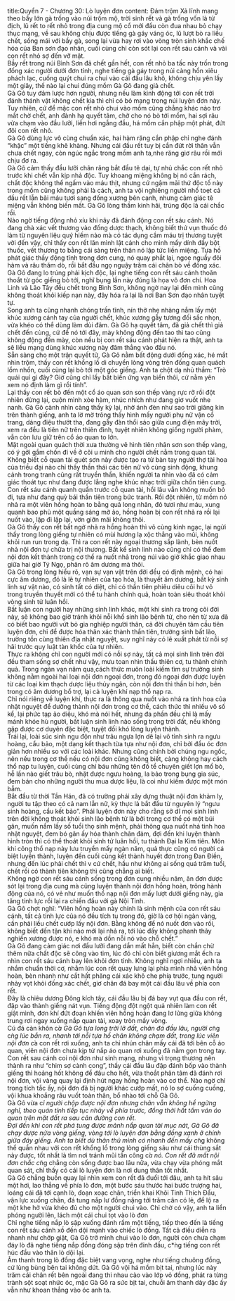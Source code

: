 title:Quyển 7 - Chương 30: Lò luyện đơn
content:
Đám trộm Xả lĩnh mang theo bầy lớn gà trống vào núi trộm mộ, trời sinh rết và gà trống vốn là tử địch, lũ rết to rết nhỏ trong địa cung mộ cổ mới đầu còn đua nhau bỏ chạy thục mạng, về sau không chịu được tiếng gà gáy váng óc, lũ lượt bò ra liều chết, sống mái với bầy gà, song lại vừa hay rơi vào vòng tròn sinh khắc chế hóa của Ban sơn đạo nhân, cuối cùng chỉ còn sót lại con rết sáu cánh và vài con rết nhỏ sợ đến vỡ mật.<br>Bầy rết trong núi Bình Sơn đã chết gần hết, con rết nhỏ ba tấc này trốn trong đống xác người dưới đơn tỉnh, nghe tiếng gà gáy trong núi càng hồn xiêu phách lạc, cuống quýt chui ra chui vào cái đầu lâu khô, không chịu yên lấy một giây, thế nào lại chui đúng mồm Gà Gô đang giả chết.<br>Gà Gô tuy đảm lược hơn người, nhưng nếu làm kinh động tới con rết trời đánh thánh vật không chết kia thì chỉ có bỏ mạng trong núi luyện đơn này. Tuy nhiên, cứ để mặc con rết nhỏ chui vào mồm cũng chẳng khác nào trơ mắt chờ chết, anh đành hạ quyết tâm, chờ cho nó bò tới mồm, hai sợi râu vừa chạm vào đầu lưỡi, liền hơi ngẫng đầu, há mồm cắn phập một phát, đứt đôi con rết nhỏ.<br>Gà Gô dùng lực vô cùng chuẩn xác, hai hàm răng cắn phập chỉ nghe đánh “khậc” một tiếng khẽ khàng. Nhưng cái đầu rết tuy bị cắn đứt rời thân vẫn chưa chết ngay, còn ngúc ngắc trong mồm anh ta,nhe răng giơ râu rồi mới chịu đơ ra.<br>Gà Gô cảm thấy đầu lưỡi chân răng bắt đầu tê dại, tự nhủ chắc con rết nhỏ trước khi chết vẫn kịp nhả độc. Tuy khoang miệng không bị nó cắn rách, chất độc không thể ngấm vào máu thịt, nhưng cứ ngậm mãi thứ độc tố này trong mồm cũng không phải là cách, anh ta vội nghiêng người nhổ toẹt cả đầu rết lẫn bãi máu tươi sang đống xương bên cạnh, nhưng cảm giác tê miệng vẫn không biến mất. Gà Gô lòng thầm kinh hãi, trúng độc là cái chắc rồi.<br>Nào ngờ tiếng động nhỏ xíu khi nãy đã đánh động con rết sáu cánh. Nó đang chà xác vết thương vào đống dược thạch, không biết thứ vụn thuốc đó làm từ nguyên liệu quý hiếm nào mà có tác dụng cầm máu trị thương tuyệt vời đến vậy, chỉ thấy con rết lăn mình lật cánh cho mình mẩy dính đầy bột thuốc, vết thương to bằng cái sàng trên thân nó lập tức liền miệng. Tựa hồ phát giác thấy động tĩnh trong đơn cung, nó quay phắt lại, ngoe nguẩy đôi hàm và râu thăm dò, rồi bắt đầu ngọ nguậy trăm cái chân bò về đống xác.<br>Gà Gô đang lo trúng phải kịch độc, lại nghe tiếng con rết sáu cánh thoăn thoắt từ góc giếng bò tới, nghĩ bụng lần này đúng là họa vô đơn chí. Hoa Linh và Lão Tây đều chết trong Bình Sơn, không ngờ nay lại đến mình cũng không thoát khỏi kiếp nạn này, đây hóa ra lại là nơi Ban Sơn đạo nhân tuyệt tự.<br>Song anh ta cũng nhanh chóng trấn tĩnh, nín thở nhẹ nhàng nắm lấy một khúc xương cánh tay của người chết, khúc xương gẫy tương đối sắc nhọn, vừa khéo có thể dùng làm dùi đâm. Gà Gô hạ quyết tâm, đã giả chết thì giả chết đến cùng, cứ để nó tới đây, mày không động đến tao thì tao cũng không động đến mày, còn nếu bị con rết sáu cánh phát hiện ra thật, anh ta sẽ liều mạng dùng khúc xương này đâm thẳng vào đầu nó.<br>Sẵn sàng cho một trận quyết tử, Gà Gô nằm bất động dưới đống xác, hé mắt nhìn trộm, thấy con rết khổng lồ di chuyển lòng vòng trên đống quan quách lổm nhổn, cuối cùng lại bò tới một góc giếng. Anh ta chột dạ nhủ thầm: “Trò quái quỉ gì đây? Giờ cũng chỉ lấy bất biến ứng vạn biến thôi, cứ nằm yên xem nó định làm gì rồi tính”.<br>Lại thấy con rết bò đến một cổ áo quan sơn son thếp vàng rực rỡ rồi đột nhiên dừng lại, cuộn mình xòe hàm, nhúc nhích như đang giơ vuốt nhe nanh. Gà Gô cành nhìn càng thấy kỳ lại, nhờ ánh đèn như sao trời giăng kín trên thành giếng, anh ta lờ mờ trông thấy hình mấy người phụ nữ vận cổ trang, dáng điệu thướt tha, đang gẫy đàn thổi sáo giữa cung điện mây trời, xem ra đều là tiên nữ trên thiên đình, tuyệt nhiên không giống người phàm, vẫn còn lưu giữ trên cổ áo quan to lớn.<br>Mặt ngoài quan quách thời xưa thường vẽ hình tiên nhân sơn son thếp vàng, có ý gởi gắm chốn đi về ở cõi u minh cho người chết nằm trong quan tài. Không biết cỗ quan tài quét sơn này được tạo ra từ bàn tay người thợ tài hoa của triều đại nào chỉ thấy thần thái các tiên nữ vô cùng sinh động, khung cảnh trong tranh cũng rất truyền thần, khiến người ta nhìn vào đã có cảm giác thoát tục như đang được lắng nghe khúc nhạc trời giữa chốn tiên cung.<br>Con rết sáu cánh quanh quẩn trước cỗ quan tài, hồi lâu vẫn không muốn bỏ đi, tựa như đang quỳ bái thần tiên trong bức tranh. Rồi đột nhiên, từ mồm nó nhả ra một viên hồng hoàn to bằng quả long nhãn, đỏ tươi như máu, xung quanh bao phủ một quầng sáng mờ ảo, hồng hoàn bị con rết nhả ra rồi lại nuốt vào, lặp đi lặp lại, vờn giỡn mãi không thôi.<br>Gà Gô thấy con rết bất ngờ nhả ra hồng hoàn thì vô cùng kinh ngạc, lại ngửi thấy trong lòng giếng tự nhiên có mùi hương lạ xộc thẳng vào mũi, không khỏi run run trong dạ. Thì ra con rết này ngoại thương sắp lành, bèn nuốt nhả nội đơn tự chữa trị nội thương. Bất kể sinh linh nào cũng chỉ có thể đem nội đơn kết thành trong cơ thể ra nuốt nhả trong núi vào giờ khắc giao nhau giữa hai giờ Tý Ngọ, phân rõ âm dương mà thôi.<br>Gà Gô trong lòng hiểu rõ, vạn sự vạn vật trên đời đều có định mệnh, có hai cực âm dương, đó là lẽ tự nhiên của tạo hóa, là thuyết âm dương, bất kỳ sinh linh sự vật nào, có sinh tất có diệt, chỉ có thần tiên phiêu diêu cõi hư vô trong truyền thuyết mới có thể tu hành chính quả, hoàn toàn siêu thoát khỏi vòng sinh tử luân hồi.<br>Bất luận con người hay những sinh linh khác, một khi sinh ra trong cõi đời này, sẽ không bao giờ tránh khỏi nỗi khổ sinh lão bệnh tử, cho nên từ xưa đã có biết bao người vứt bỏ gia nghiệp người thân, cả đời chuyên tâm cầu tiên luyện đơn, chỉ để được hóa thân xác thành thần tiên, trường sinh bất lão, trường tồn cùng thiên địa nhật nguyệt, suy nghĩ này có lẽ xuất phát từ nỗi sợ hãi trước quy luật tàn khốc của tự nhiên.<br>Thực ra không chỉ con người mới có nỗi sợ này, tất cả mọi sinh linh trên đời đều tham sống sợ chết như vậy, mưu toan nhìn thấu thiên cơ, tu thành chính quả. Trong ngàn vạn năm qua,cách thức muôn loài kiếm tìm sự trường sinh không nằm ngoài hai loại nội đơn ngoại đơn, trong đó ngoại đơn được luyện từ các loại kim thạch dược liệu thủy ngân, còn nội đơn thì thần bí hơn, bên trong có âm dương bổ trợ, lại cả luyện khí nạp thổ nạp ra.<br>Chỉ nói riêng về luyện khí, thực ra là thông qua nuốt vào nhả ra tinh hoa của nhật nguyệt để dưỡng thành nội đơn trong cơ thể, cách thức thì nhiều vô số kể, lại phức tạp ảo diệu, khó mà nói hết, nhưng đa phần đều chỉ là mấy mánh khóe hù người, bất luận sinh linh nào sống trong trời đất, nếu không gặp được cơ duyên đặc biệt, tuyệt đối khó lòng luyện thành.<br>Trái lại, loài súc sinh ngu độn như trâu ngựa lợn dê lại vô tình sinh ra ngưu hoàng, cẩu bảo, một dạng kết thạch từa tựa như nội đơn, chỉ bởi đầu óc đơn giản hơn nhiều so với các loài khác. Nhưng cũng chính bởi chúng ngu ngốc, nên nếu trong cơ thể nếu có nội đơn cũng không biết, càng không hay cách thổ nạp tu luyện, cuối cùng chỉ báu những tên đồ tể chuyên giết lợn mổ bò, hễ lần nào giết trâu bò, nhặt được ngưu hoàng, la bảo trong bụng gia súc, đem bán cho những người thu mua dược liệu, là coi như kiếm được một món bẫm.<br>Bắt đầu từ thời Tần Hán, đã có trường phái xây dựng thuật nội đơn khảm ly, người tu tập theo có cả nam lẫn nữ, kỳ thực là bắt đầu từ nguyên lý “ngưu sinh hoàng, cẩu kết bảo”. Phái luyện đơn này cho rằng sở dĩ mọi sinh linh trên đời không thoát khỏi sinh lão bệnh tử là bởi trong cơ thể có một búi gân, muốn nắm lấy số tuổi thọ sinh mệnh, phải thông qua nuốt nhả tinh hoa nhật nguyệt, đem bó gân ấy hóa thành chân đảm, đợi đến khi luyện thành hình tròn thì có thể thoát khỏi sinh tử luân hồi, tu thành Đại la Kim tiên. Môn khí công thổ nạp này lưu truyền mấy ngàn năm, quả thực cũng có người cá biệt luyện thành, luyện đến cuối cùng kết thành huyết đơn trong Đan Điền, nhưng đến lúc phải chết thì v cứ chết, hầu như không ai sống quá trăm tuổi, chết rồi có thành tiên không thì cũng chẳng ai biết.<br>Không ngờ con rết sáu cánh sống trong đơn cung nhiều năm, ăn đơn dược sót lại trong địa cung mà cũng luyện thành nội đơn hồng hoàn, trông hành động của nó, có vẻ như muốn thổ nạp nội đơn mấy lượt dưới giếng này, gia tăng tinh lực rồi lại ra chiến đấu với gà Nội Tinh.<br>Gà Gô chợt nghĩ: “Viên hồng hoàn này chính là sinh mệnh của con rết sáu cánh, tất cả tinh lực của nó đều tích tụ trong đó, giờ là cơ hội ngàn vàng, cần phải liều chết cướp lấy nội đơn. Bằng không để nó nuốt đơn vào rồi, không biết đến tận khi nào mới lại nhả ra, tới lúc đấy không phanh thây nghiền xương được nó, e khó mà dồn nỗi nó vào chỗ chết.”<br>Gà Gô đang cảm giác nơi đầu lưỡi đang dần mất hẳn, biết còn chần chừ thêm nữa chất độc sẽ công vào tim, lúc đó chỉ còn biết giương mắt ếch ra nhìn con rết sáu cánh bay lên khỏi đơn tỉnh. Không nghĩ ngợi nhiều, anh ta nhắm chuẩn thời cơ, nhằm lúc con rết quay lưng lại phía mình nhả viên hồng hoàn, bèn nhanh như cắt hất phăng cái xác khô che phía trước, tung người nhảy vọt khỏi đống xác chết, giơ chân đá bay một cái đầu lâu về phía con rết.<br>Đây là chiêu dương Đông kích tây, cái đầu lâu bị đá bay vụt qua đầu con rết, đập vào thành giếng nát vụn. Tiếng động đột ngột quả nhiên làm con rết giật mình, đơn khí đứt đoạn khiến viên hồng hoàn đang lơ lửng giữa không trung rơi ngay xuống nắp quan tài, xoay tròn mấy vòng.<br>Cú đá càn khôn c*̉a Gà Gô tựa long trời lở đất, chân đá đầu lâu, người c*̃ng c*̀ng lúc bắn ra, nhanh tới nỗi tựa hồ chân không chạm đất, trong lúc viên nội đơn c*̉a con rết rơi xuống, anh ta chỉ nhún chân mấy cái đã tới bên cỗ áo quan, viên nội đơn chưa kịp từ nắp áo quan rơi xuống đã nằm gọn trong tay.<br>Con rết sau cánh coi nội đơn như sinh mạng, nhưng vì trọng thương nên thành ra như “chim sợ cành cong”, thấy cái đầu lâu đập đánh bốp vào thành giếng thì hoảng hốt không để đâu cho hết, vừa thoắt phân tâm đã đánh rơi nội đơn, vội vàng quay lại định hút ngay hồng hoàn vào cơ thể. Nào ngờ chỉ trong tích tắc ấy, nội đơn đã bị người khác cướp mất, nó lo sợ cuống cuồng, vội khua khoắng râu vuốt toàn thân, bổ nhào tới chỗ Gà Gô.<br>Gà Gô vừa c*́i người chộp được nội đơn nhưng chân vẫn không hề ngừng nghỉ, theo quán tính tiếp tục nhảy về phía trước, đồng thời hất tấm ván áo quan trên mặt đất ra sau cản đường con rết.<br>Đợi đến khi con rết phá tung được mảnh nắp quan tài mục nát, Gà Gô đã chạy được nửa vòng giếng, vòng tới lò luyện đơn bằng đồng xanh ở chính giữa đáy giếng. Anh ta biết dù thân thủ mình có nhanh đến mấy c*̃ng không thể quần nhau với con rết khổng lồ trong lòng giếng sâu như cái thùng sắt này được, tốt nhất là tìm nơi tránh mũi tấn công c*̉a nó. Con rết đã mất nội đơn chắc c*̃ng chẳng còn sống được bao lâu nữa, vừa chạy vừa phóng mắt quan sát, chỉ thấy có cái lò luyện đơn là nơi dung thân tốt nhất.<br>Gà Gô chẳng buồn quay lại nhìn xem con rết đã đuổi tới đâu, anh ta hít sâu một hơi, lao thẳng về phía lò đơn, một bước sáu thước hai bước trượng hai, loáng cái đã tới cạnh lò, đoạn xoạc chân, triển khai Khôi Tinh Thích Đẩu, vận lực xuống chân, đá tung nắp lư đồng nặng tới trăm cân có lẻ, để lộ ra một khe hở vừa khéo đủ cho một người chui vào. Chỉ chờ có vậy, anh ta liền phóng người lên, lách một cái chui tọt vào lò đơn<br>Chỉ nghe tiếng nắp lò sập xuống đánh rầm một tiếng, tiếp theo đến là tiếng con rết sáu cánh xồ đến dội mạnh vào chiếc lò đồng. Tất cả điều diễn ra nhanh như chớp giật, Gà Gô trở mình chui vào lò đơn, người còn chưa chạm đáy lò đã nghe tiếng nắp đồng đóng sập trên đỉnh đầu, c*̀ng tiếng con rết húc đầu vào thân lò dội lại.<br>Âm thanh trong lò đồng đặc biệt vang vọng, nghe như tiếng chuông đồng, cứ lùng bùng bên tai không dứt. Gà Gô vội há mồm bịt tai, nhưng lúc này trăm cái chân rết bên ngoài đang thi nhau cào vào lớp vỏ đồng, phát ra từng trành sột soạt nhức óc, mặc Gà Gô ra sức bịt tai, chuỗi âm thanh dày đặc ấy vẫn như khoan thẳng vào óc anh ta.